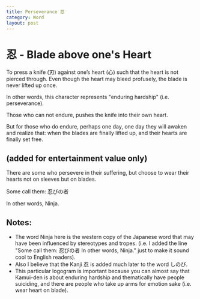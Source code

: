 ```yaml
---
title: Perseverance 忍
category: Word
layout: post
---
```


# 忍 - Blade above one's Heart
To press a knife (刃) against one’s heart (心) such that
the heart is not pierced through. Even though the heart
may bleed profusely, the blade is never lifted up once.

In other words, this character represents
"enduring hardship" (i.e. perseverance).

Those who can not endure, pushes the knife into their own heart.

But for those who do endure, perhaps one day, one day
they will awaken and realize that: when the blades are
finally lifted up, and their hearts are finally set free.

## (added for entertainment value only)

There are some who persevere in their suffering, but
choose to wear their hearts not on sleeves but on blades.

Some call them:
忍びの者

In other words, Ninja.

## Notes:
* The word Ninja here is the western copy of the Japanese word that may have been influenced by stereotypes and tropes. (i.e. I added the line "Some call them: 忍びの者 In other words, Ninja." just to make it sound cool to English readers).
* Also I believe that the Kanji 忍 is added much later to the word しのび.
* This particular logogram is important because you can almost say that Kamui-den is about enduring hardship and thematically have people suiciding, and there are people who take up arms for emotion sake (i.e. wear heart on blade). 